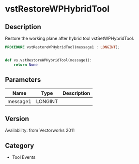 # vstRestoreWPHybridTool

## Description
Restore the working plane after hybrid tool vstSetWPHybridTool.

```pascal
PROCEDURE vstRestoreWPHybridTool(message1 : LONGINT);
```

```python

def vs.vstRestoreWPHybridTool(message1):
    return None
```

## Parameters
|Name|Type|Description|
|---|---|---|
|message1|LONGINT||

## Version
Availability: from Vectorworks 2011
## Category
* Tool Events

